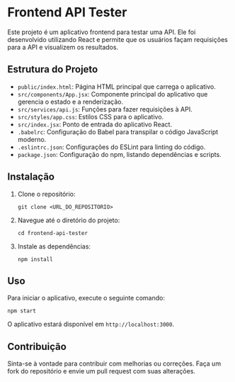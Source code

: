 # Frontend API Tester

Este projeto é um aplicativo frontend para testar uma API. Ele foi desenvolvido utilizando React e permite que os usuários façam requisições para a API e visualizem os resultados.

## Estrutura do Projeto

- `public/index.html`: Página HTML principal que carrega o aplicativo.
- `src/components/App.jsx`: Componente principal do aplicativo que gerencia o estado e a renderização.
- `src/services/api.js`: Funções para fazer requisições à API.
- `src/styles/app.css`: Estilos CSS para o aplicativo.
- `src/index.jsx`: Ponto de entrada do aplicativo React.
- `.babelrc`: Configuração do Babel para transpilar o código JavaScript moderno.
- `.eslintrc.json`: Configurações do ESLint para linting do código.
- `package.json`: Configuração do npm, listando dependências e scripts.

## Instalação

1. Clone o repositório:
   ```
   git clone <URL_DO_REPOSITORIO>
   ```
2. Navegue até o diretório do projeto:
   ```
   cd frontend-api-tester
   ```
3. Instale as dependências:
   ```
   npm install
   ```

## Uso

Para iniciar o aplicativo, execute o seguinte comando:
```
npm start
```

O aplicativo estará disponível em `http://localhost:3000`.

## Contribuição

Sinta-se à vontade para contribuir com melhorias ou correções. Faça um fork do repositório e envie um pull request com suas alterações.